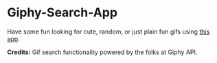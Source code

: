 # Giphy-Search-App

Have some fun looking for cute, random, or just plain fun gifs using [this app](https://mkallgren08.github.io/Giphy-Search-App/).

**Credits:** Gif search functionality powered by the folks at Giphy API.
